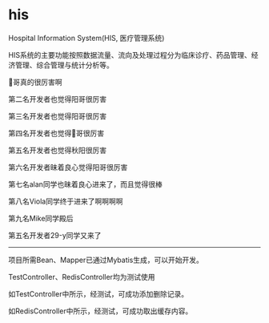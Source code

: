 # his

Hospital Information System(HIS, 医疗管理系统)

HIS系统的主要功能按照数据流量、流向及处理过程分为临床诊疗、药品管理、经济管理、综合管理与统计分析等。

🐏哥真的很厉害啊

第二名开发者也觉得阳哥很厉害

第三名开发者也觉得阳哥很厉害

第四名开发者也觉得🐏哥很厉害

第五名开发者也觉得秋阳很厉害

第六名开发者昧着良心觉得阳哥很厉害

第七名alan同学也昧着良心进来了，而且觉得很棒

第八名Viola同学终于进来了啊啊啊啊

第九名Mike同学殿后

第五名开发者29-y同学又来了

---

项目所需Bean、Mapper已通过Mybatis生成，可以开始开发。

TestController、RedisController均为测试使用

如TestController中所示，经测试，可成功添加删除记录。

如RedisController中所示，经测试，可成功取出缓存内容。
